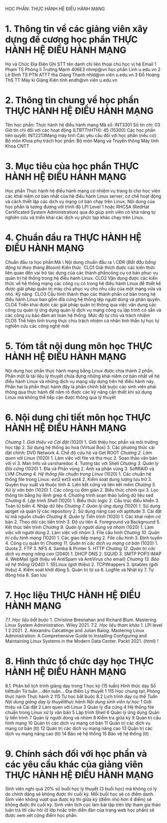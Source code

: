 
HỌC PHẦN: THỰC HÀNH HỆ ĐIỀU HÀNH MẠNG 
# 1. Thông tin về các giảng viên xây dựng đề cương học phần THỰC HÀNH HỆ ĐIỀU HÀNH MẠNG 
Họ và Chức Địa Điện Ghi STT tên danh chỉ liên thoại chú học vị hệ Email 1 Phạm TS Phòng li Trưởng Mạnh 406E3 nhmp\@vn học phần Linh u.edu.vn 2 Lê Đình TS PTN ATTT tha Giảng Thanh nhld\@vn viên u.edu.vn 3 Đỗ Hoàng ThS TT Máy ki Giảng Kiên tính endh\@vn viên u.edu.vn 
# 2. Thông tin chung về học phần THỰC HÀNH HỆ ĐIỀU HÀNH MẠNG 
Tên học phần: Thực hành hệ điều hành mạng Mã số: INT3301 Số tín chỉ: 03 Giờ tín chỉ đối với các hoạt động (LTBTThHTH): 45 (15300) Các học phần tiên quyết: INT2213Mạng máy tính Các yêu cầu đối với học phần (nếu có): Bộ môn Khoa phụ trách học phần: Bộ môn Mạng và Truyền thông Máy tính Khoa CNTT 
# 3. Mục tiêu của học phần THỰC HÀNH HỆ ĐIỀU HÀNH MẠNG 
Học phần Thực hành hệ điều hành mạng có nhiệm vụ trang bị cho học viên các khái niệm cơ bản nhất của hệ điều hành Linux server; cơ chế hoạt động và cách thiết lập các dịch vụ mạng cơ bản chạy trên Linux. Nội dung của học phần là tương đương với trình độ LPI Level 1 hoặc RHCSA (RedHat Certificated System Administration) qua đó giúp sinh viên có khả năng tự nghiên cứu và triển khai các dịch vụ phức tạp khác chạy trên Linux.
# 4. Chuẩn đầu ra THỰC HÀNH HỆ ĐIỀU HÀNH MẠNG 
Chuẩn đầu ra học phần:Mã \ Nội dung chuẩn đầu ra \ CĐR (*Bắt đầu bằng động từ theo thang Bloom*) Kiến thức  CLO1 Giải thích được các kiến thức liên quan đến vai trò tác dụng của các thành phầncông cụ cơ bản phục vụ quản trị hệ thống trong hệ điều hành Linux. CLO2 Vận dụng được các kiến thức về hệ thống mạng các công cụ có trong hệ điều hành Linux để thiết kế được giải pháp quản trị máy chủ phục vụ cho nhu cầu của một mạng vừa và nhỏ. Kỹ năng  CLO3 Cấu hình thành thạo các thành phần cơ bản trong hệ điều hành Linux bao gồm đĩa cứng hệ thống tệp người dùng và phân quyền. CLO4 Triển khai được các giải pháp quản trị thông qua việc vận dụng các công cụ quản lý ứng dụng quản lý dịch vụ mạng công cụ lập trình có sẵn và các công cụ bảo đảm an toàn hệ thống. Mức độ tự chủ và trách nhiệm  CLO5 Thể hiện tính trung thực chịu trách nhiệm cá nhân tinh thần tự học tự nghiên cứu các công nghệ mới 
# 5. Tóm tắt nội dung môn học THỰC HÀNH HỆ ĐIỀU HÀNH MẠNG 
Nội dung học phần thực hành mạng bằng Linux được chia thành 2 phần. Phần một là tài liệu lý thuyết chứa đựng những khái niệm cơ bản nhất về hệ điều hành Linux và những dịch vụ mạng xây dựng trên hệ điều hành này. Phần hai là phần thực hành đây là phần chính bắt buộc các sinh viên phải thông qua thực hành để nắm rõ được các kỹ năng cần thiết khi sử dụng Linux mà không thể tiếp cận được thông qua lý thuyết
# 6. Nội dung chi tiết môn học THỰC HÀNH HỆ ĐIỀU HÀNH MẠNG 
*Chương 1. Giới thiệu và Cài đặt* (1020) 1. Giới thiệu học phần và môi trường học tập 2. Sử dụng hệ thống ảo hoá (Virtual Box) 3. Các phương thức cài đặt chính: DVD Network 4. Chế độ cứu hộ và Get ROOT *Chương 2. Làm quen với Linux* (1020) 1. Làm việc với file và thư mục 2. Soạn thảo văn bản với vi 3. Man Info và usrsharedoc 4. Tương tác với Shell *Chương 3. Quản lý Đĩa cứng* (1020) 1. Đĩa và Phân vùng 2. Ánh xạ phân vùng 3. SoftRAID và LVM *Chương 4. Hệ thống file chuẩn trong Linux* (1020) 1. Các chuẩn hệ thống file trong Linux: ext2 ext3 ext4 2. Kiểm soát dung lượng lưu trữ 3. Quyền truy xuất và thuộc tính 4. Liên kết cứng và liên kết mềm *Chương 5. Xử lý văn bản* (1020) 1. Các công cụ đơn giản 2. Biểu thức chính qui 3. Lọc thông tin bằng họ lệnh grep 4. Chương trình soạn thảo luồng dữ liệu sed *Chương 6. Lập trình Shell* (1020) 1. Biểu thức logic 2. Cấu trúc điều khiển 3. Toán tử biến 4. Nhập dữ liệu *Chương 7. Quản lý ứng dụng* (1020) 1. Sử dụng aptget và quản lý các repository 2. Sử dụng nâng cao với aptitude 3. Cài đặt từ mã nguồn chuẩn *Chương 8. Quản lý Tiến trình* (1020) 1. Các khái niệm cơ bản 2. Theo dõi các tiến trình 3. Độ ưu tiên 4. Foreground và Background 5. Kết thúc tiến trình *Chương 9. Quản lý người dùng và nhóm* (1020) 1. Làm việc với người dùng 2. Làm việc với nhóm 3. File cấu hình *Chương 10. Quản trị cấu hình mạng* (1020) 1. Các giao tiếp mạng 2. File cấu hình 3. Định tuyến 4. Công cụ quản trị *Chương 11. Quản trị các dịch vụ mạng cơ bản* (1020) 1. Quota 2. FTP 3. NFS 4. Samba & Printer 5. HTTP *Chương 12. Quản trị các dịch vụ mạng nâng cao* (2040) 1. DHCP DNS 2. SQUID 3. SMTP POP3 IMAP 4. WebMail (giới thiệu về AntiSpam và AntiVirus cho email) *Chương 13. Bảo vệ hệ thống* (2040) 1. SELinux (giới thiệu) 2. TCPWrappers 3. Iptables (giới thiệu) 4. Kiểm soát khởi động 5. Quản trị từ xa 6. Logfile và Nhật ký 7. Tự động hóa 8. Sao lưu 
# 7. Học liệu THỰC HÀNH HỆ ĐIỀU HÀNH MẠNG 
*7.1. Học liệu bắt buộc* 1. Christine Bresnahan and Richard Blum. Mastering Linux System Administration. Wiley 2021. 7.2. *Học liệu tham khảo* 1. LPI level 1 2 2021. 2. Alexandru Calcatinge and Julian Balog. Mastering Linux Administration: A Comprehensive Guide to Installing Configuring and Maintaining Linux Systems in the Modern Data Center. Packt 2021. {html}
! 
# 8. Hình thức tổ chức dạy học THỰC HÀNH HỆ ĐIỀU HÀNH MẠNG 
8.1. Phân bổ lịch trình giảng dạy trong 1 học kỳ (15 tuần) Hình thức dạy Số tiếttuần Từ tuần ...đến tuần... Địa điểm Lý thuyết 1 115 Học chung tại\ Phòng thực hành Thực hành 2 115 Tự học bắt buộc 8.2 Lịch trình dạy cụ thể *Tuần* *Nội dung giảng dạy lý thuyếtthực hành* *Nội dung sinh viên tự học* 1 Giới thiệu và Cài đặt 2 Làm quen với Linux 3 Quản lý đĩa cứng 4 Hệ thống file chuẩn trong Linux xử lý văn bản 5 Lập trình Shell 6 Quản lý ứng dụng Quản lý tiến trình 7 Quản lý người dùng và nhóm 8 Kiểm tra giữa kỳ 9 Quản trị cấu hình mạng 10 Quản trị các dịch vụ mạng cơ bản 11 Quản trị các dịch vụ mạng cơ bản (tt) 12 Quản trị các dịch vụ mạng nâng cao 13 Quản trị các dịch vụ mạng nâng cao (tt) 14 Bảo vệ hệ thống 15 Bảo vệ hệ thống (tt) 
# 9. Chính sách đối với học phần và các yêu cầu khác của giảng viên THỰC HÀNH HỆ ĐIỀU HÀNH MẠNG 
Sinh viên nghỉ quá 20% số buổi học lý thuyết (3 buổi học) mà không có lý do chính đáng sẽ không được thi cuối kỳ. Mỗi buổi học sẽ có điểm danh. Sinh viên không vượt qua được kỳ thi giữa kỳ (điểm nhỏ hơn 4 điểm) sẽ không được thi cuối kỳ. Sinh viên tích cực làm bài tập trên lớp tham gia thảo luận trả lời câu hỏi (ở lớp hoặc trên diễn đàn của trang web học phần) sẽ được xem xét cộng điểm học phần. 
